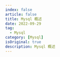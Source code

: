 ```yaml
---
index: false
article: false
title: Mysql 概述
date: 2022-09-29
tag:
  - Mysql
category: [Mysql]
isOriginal: true
description: Mysql 概述
---
```



<!-- more -->

